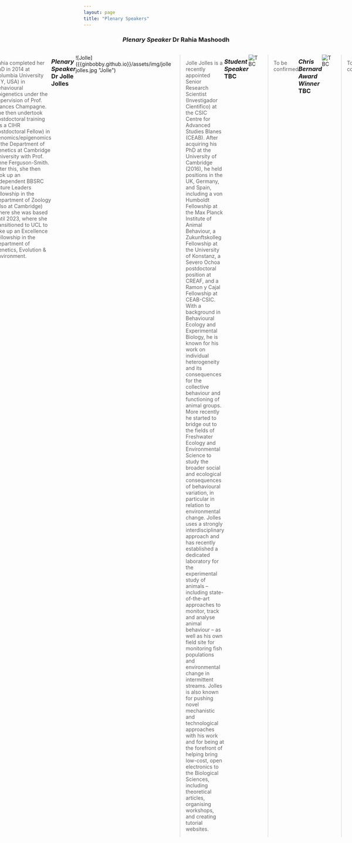 ```yaml
---
layout: page
title: "Plenary Speakers"
---
```


<h3 align="center"><em>Plenary Speaker</em> Dr Rahia Mashoodh</h3>  

 
<div style="display: flex; justify-content: center;">
  <div style="width: calc(33.33% - 10px);">
  <img src="/assets/img/rahira mashoodh.png" alt="Image 1" style="width: 100%; height: auto;">
</div>


> Rahia completed her PhD in 2014 at Columbia University (NY, USA) in behavioural epigenetics under the supervision of Prof. Frances Champagne. She then undertook postdoctoral training (as a CIHR Postdoctoral Fellow) in genomics/epigenomics in the Department of Genetics at Cambridge University with Prof. Anne Ferguson-Smith. After this, she then took up an independent BBSRC Future Leaders fellowship in the Department of Zoology (also at Cambridge) where she was based until 2023, where she transitioned to UCL to take up an Excellence Fellowship in the Department of Genetics, Evolution & Environment.  

### _Plenary Speaker_ Dr Jolle Jolles  
![Jolle]({{ginbobby.github.io}}/assets/img/jolle jolles.jpg "Jolle")  

>Jolle Jolles is a recently appointed Senior Research Scientist (Investigador Cientifico) at the CSIC Centre for Advanced Studies Blanes (CEAB). After acquiring his PhD at the University of Cambridge (2016), he held positions in the UK, Germany, and Spain, including a von Humboldt Fellowship at the Max Planck Institute of Animal Behaviour, a Zukunftskolleg Fellowship at the University of Konstanz, a Severo Ochoa postdoctoral position at CREAF, and a Ramon y Cajal Fellowship at CEAB-CSIC. With a background in Behavioural Ecology and Experimental Biology, he is known for his work on individual heterogeneity and its consequences for the collective behaviour and functioning of animal groups. More recently he started to bridge out to the fields of Freshwater Ecology and Environmental Science to study the broader social and ecological consequences of behavioural variation, in particular in relation to environmental change. Jolles uses a strongly interdisciplinary approach and has recently established a dedicated laboratory for the experimental study of animals – including state-of-the-art approaches to monitor, track and analyse animal behaviour – as well as his own field site for monitoring fish populations and environmental change in intermittent streams. Jolles is also known for pushing novel mechanistic and technological approaches with his work and for being at the forefront of helping bring low-cost, open electronics to the Biological Sciences, including theoretical articles, organising workshops, and creating tutorial websites.  

### _Student Speaker_ TBC  
![TBC]({{ginbobby.github.io}}/assets/img/mysteryperson.jpg "TBC")  
>To be confirmed  

### _Chris Bernard Award Winner_ TBC  
![TBC]({{ginbobby.github.io}}/assets/img/mysteryperson.jpg "TBC")  
>To be confirmed  
